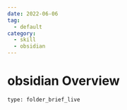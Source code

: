 ```yaml
---
date: 2022-06-06
tag:
  - default
category:
  - skill
  - obsidian
---
```


# obsidian Overview
 
```ccard
type: folder_brief_live
```
 
